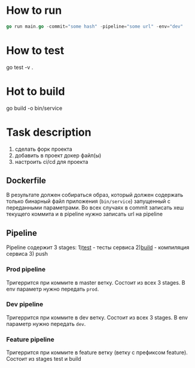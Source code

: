 # How to run

```go
go run main.go -commit="some hash" -pipeline="some url" -env="dev"
```

# How to test

go test -v .

# Hot to build

go build -o bin/service

# Task description

1) сделать форк проекта
2) добавить в проект докер файл(ы)
3) настроить ci/cd для проекта

## Dockerfile

В результате должен собираться образ, который должен содержать только бинарный файл приложения (`bin/service`) запущенный с переданными параметрами.
Во всех случаях в commit записать хеш текущего коммита и в pipeline нужно записать url на pipeline

## Pipeline

Pipeline содержит 3 stages:
1)[test](#How-to-test) - тесты сервиса
2)[build](#Hot-to-build) - компиляция сервиса
3) push

### Prod pipeline

Тригеррится при коммите в master ветку. Состоит из всех 3 stages. В env параметр нужно передать `prod`.

### Dev pipeline

Тригеррится при коммите в dev ветку. Состоит из всех 3 stages. В env параметр нужно передать `dev`.

### Feature pipeline

Тригеррится при коммите в feature ветку (ветку с префиксом feature). Состоит из stages test и build